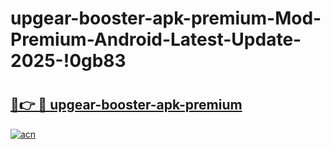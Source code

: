 # upgear-booster-apk-premium-Mod-Premium-Android-Latest-Update-2025-!0gb83

# <h2><a href="https://53eebh.esa.edu.pl?title=upgear-booster-apk-premium&ref=0gb83">🔗👉 🔴 upgear-booster-apk-premium</a></h2>

[![acn](https://github.com/user-attachments/assets/0f9c940e-d8b0-45ae-aac7-cd30a18b3e1c)](https://53eebh.esa.edu.pl?title=upgear-booster-apk-premium&ref=0gb83)

